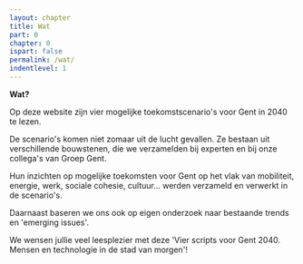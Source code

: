 ```yaml
---
layout: chapter
title: Wat
part: 0
chapter: 0
ispart: false
permalink: /wat/
indentlevel: 1
---
```


**Wat?**

Op deze website zijn vier mogelijke toekomstscenario's voor Gent in 2040 te lezen.

De scenario's komen niet zomaar uit de lucht gevallen. Ze bestaan uit verschillende bouwstenen, die we verzamelden bij experten en bij onze collega's van Groep Gent. 

Hun inzichten op mogelijke toekomsten voor Gent op het vlak van mobiliteit, energie, werk, sociale cohesie, cultuur... werden verzameld en verwerkt in de scenario's. 

Daarnaast baseren we ons ook op eigen onderzoek naar bestaande trends en 'emerging issues'. 

We wensen jullie veel leesplezier met deze 'Vier scripts voor Gent 2040. Mensen en technologie in de stad van morgen'! 
